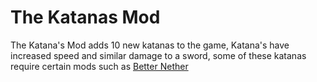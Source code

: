 # The Katanas Mod
The Katana's Mod adds 10 new katanas to the game, Katana's have increased   speed and similar damage to a sword, some of these katanas require certain mods such as [Better Nether](https://www.curseforge.com/minecraft/mc-mods/betternether)

